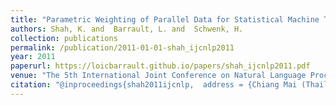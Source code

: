 ```yaml
---
title: "Parametric Weighting of Parallel Data for Statistical Machine Translation"
authors: Shah, K. and  Barrault, L. and  Schwenk, H. 
collection: publications
permalink: /publication/2011-01-01-shah_ijcnlp2011
year: 2011
paperurl: https://loicbarrault.github.io/papers/shah_ijcnlp2011.pdf
venue: "The 5th International Joint Conference on Natural Language Processing"
citation: "@inproceedings{shah2011ijcnlp,  address = {Chiang Mai (Thailand)},  articletitle = {The 5th International Joint Conference on Natural Language Processing},  author = {Shah, K. and  Barrault, L. and  Schwenk, H. },  booktitle = {The 5th International Joint Conference on Natural Language Processing},  category = {ACTI},  city = {Chiang Mai},  country = {Thailand},  title = {Parametric Weighting of Parallel Data for Statistical Machine Translation},  url = {https://loicbarrault.github.io/papers/shah_ijcnlp2011.pdf},  year = {2011} }  "
---
```

